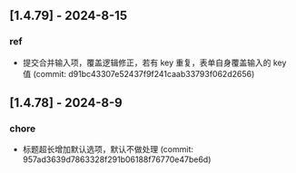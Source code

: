 ## [1.4.79] - 2024-8-15

### ref

- 提交合并输入项，覆盖逻辑修正，若有 key 重复，表单自身覆盖输入的 key 值 (commit: d91bc43307e52437f9f241caab33793f062d2656)

## [1.4.78] - 2024-8-9

### chore

- 标题超长增加默认选项，默认不做处理 (commit: 957ad3639d7863328f291b06188f76770e47be6d)
